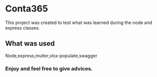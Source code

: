 # Conta365

This project was created to test what was learned during the node and express classes.

## What was used

Node,express,multer,xlsx-populate,swagger

### Enjoy and feel free to give advices.
